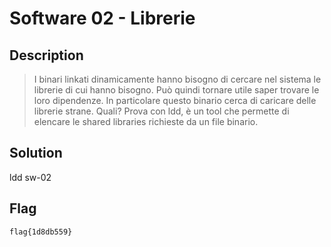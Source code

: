 # Software 02 - Librerie
## Description
> I binari linkati dinamicamente hanno bisogno di cercare nel sistema le librerie di cui hanno bisogno. Può quindi tornare utile saper trovare le loro dipendenze. 
In particolare questo binario cerca di caricare delle librerie strane. Quali? 
Prova con ldd, è un tool che permette di elencare le shared libraries richieste da un file binario.

## Solution
ldd sw-02

## Flag
`flag{1d8db559}`

